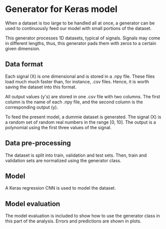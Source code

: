 # Generator for Keras model

When a dataset is too large to be handled all at once, a generator can be used to continuously feed our model with small portions of the dataset.

This generator processes 1D datasets, typical of signals. Signals may come in different lengths, thus, this generator pads them with zeros to a certain given dimension.

## Data format

Each signal (X) is one dimensional and is stored in a .npy file. These files load much much faster than, for instance, .csv files. Hence, it is worth saving the dataset into this format.

All output values (y's) are stored in one .csv file with two columns. The first column is the name of each .npy file, and the second column is the corresponding output (y).

To feed the present model, a dummie dataset is generated. The signal (X) is a random set of random real numbers in the range [0, 10]. The output is a polynomial using the first three values of the signal.

## Data pre-processing

The dataset is split into train, validation and test sets. Then, train and validation sets are normalized using the generator class.

## Model

A Keras regression CNN is used to model the dataset. 

## Model evaluation

The model evaluation is included to show how to use the generator class in this part of the analysis. Errors and predictions are shown in plots.
